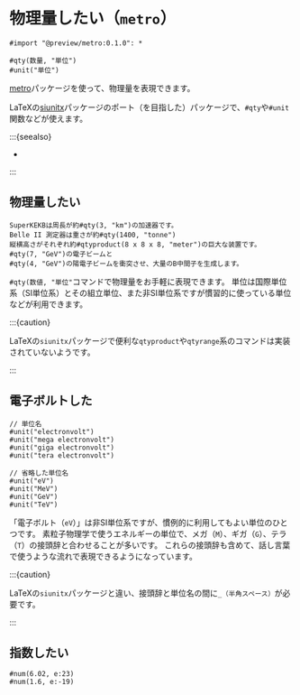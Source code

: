 # 物理量したい（``metro``）

```typ
#import "@preview/metro:0.1.0": *

#qty(数量, "単位")
#unit("単位")
```

[metro](https://github.com/typst/packages/tree/main/packages/preview/metro/0.1.1)パッケージを使って、物理量を表現できます。

LaTeXの[siunitx](https://ctan.org/pkg/siunitx)パッケージのポート（を目指した）パッケージで、``#qty``や``#unit``関数などが使えます。

:::{seealso}

- [](../latex/latex-siunitx.md)

:::

## 物理量したい

```typ
SuperKEKBは周長が約#qty(3, "km")の加速器です。
Belle II 測定器は重さが約#qty(1400, "tonne")
縦横高さがそれぞれ約#qtyproduct(8 x 8 x 8, "meter")の巨大な装置です。
#qty(7, "GeV")の電子ビームと
#qty(4, "GeV")の陽電子ビームを衝突させ、大量のB中間子を生成します。
```

``#qty(数値, "単位"``コマンドで物理量をお手軽に表現できます。
単位は国際単位系（SI単位系）とその組立単位、また非SI単位系ですが慣習的に使っている単位などが利用できます。

:::{caution}

LaTeXの``siunitx``パッケージで便利な``qtyproduct``や``qtyrange``系のコマンドは実装されていないようです。

:::

## 電子ボルトした

```typ
// 単位名
#unit("electronvolt")
#unit("mega electronvolt")
#unit("giga electronvolt")
#unit("tera electronvolt")

// 省略した単位名
#unit("eV")
#unit("MeV")
#unit("GeV")
#unit("TeV")
```

「電子ボルト（``eV``）」は非SI単位系ですが、慣例的に利用してもよい単位のひとつです。
素粒子物理学で使うエネルギーの単位で、メガ（``M``）、ギガ（``G``）、テラ（``T``）の接頭辞と合わせることが多いです。
これらの接頭辞も含めて、話し言葉で使うような流れで表現できるようになっています。

:::{caution}

LaTeXの``siunitx``パッケージと違い、接頭辞と単位名の間に``_（半角スペース）``が必要です。

:::

## 指数したい

```typ
#num(6.02, e:23)
#num(1.6, e:-19)
```
